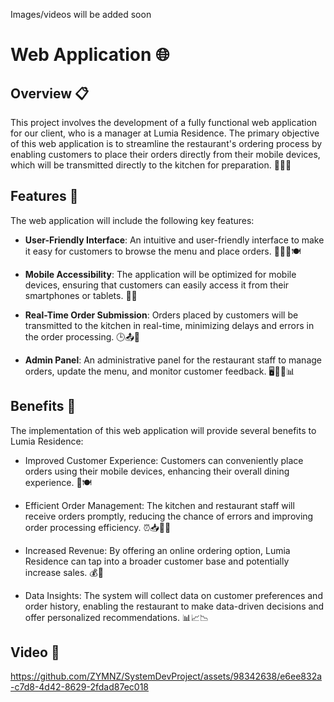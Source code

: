 Images/videos will be added soon
# Web Application 🌐

## Overview 📋
This project involves the development of a fully functional web application for our client, who is a manager at Lumia Residence. The primary objective of this web application is to streamline the restaurant's ordering process by enabling customers to place their orders directly from their mobile devices, which will be transmitted directly to the kitchen for preparation. 📱🍔🍴

## Features 🚀
The web application will include the following key features:
- **User-Friendly Interface**: An intuitive and user-friendly interface to make it easy for customers to browse the menu and place orders. 👨‍💻📱🍽️

- **Mobile Accessibility**: The application will be optimized for mobile devices, ensuring that customers can easily access it from their smartphones or tablets. 📱📲

- **Real-Time Order Submission**: Orders placed by customers will be transmitted to the kitchen in real-time, minimizing delays and errors in the order processing. 🕒📤🍳

- **Admin Panel**: An administrative panel for the restaurant staff to manage orders, update the menu, and monitor customer feedback. 🖥️👩‍🍳📊

## Benefits 🌟
The implementation of this web application will provide several benefits to Lumia Residence:
- Improved Customer Experience: Customers can conveniently place orders using their mobile devices, enhancing their overall dining experience. 🙌🍽️

- Efficient Order Management: The kitchen and restaurant staff will receive orders promptly, reducing the chance of errors and improving order processing efficiency. ⏰📥👨‍🍳

- Increased Revenue: By offering an online ordering option, Lumia Residence can tap into a broader customer base and potentially increase sales. 💰💸

- Data Insights: The system will collect data on customer preferences and order history, enabling the restaurant to make data-driven decisions and offer personalized recommendations. 📊📈📉


## Video 🎥

https://github.com/ZYMNZ/SystemDevProject/assets/98342638/e6ee832a-c7d8-4d42-8629-2fdad87ec018





